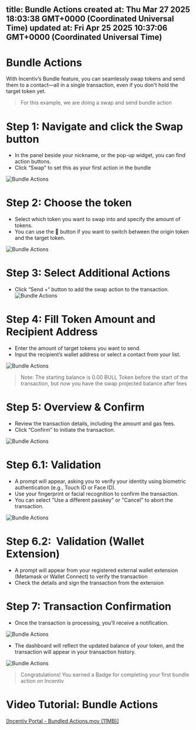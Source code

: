 
title: Bundle Actions
created at: Thu Mar 27 2025 18:03:38 GMT+0000 (Coordinated Universal Time)
updated at: Fri Apr 25 2025 10:37:06 GMT+0000 (Coordinated Universal Time)
---

# Bundle Actions

With Incentiv’s Bundle feature, you can seamlessly swap tokens and send them to a contact—all in a single transaction, even if you don't hold the target token yet.

> <Note> For this example, we are doing a swap and send bundle action </Note>

# Step 1: Navigate and click the Swap button

* In the panel beside your nickname, or the pop-up widget, you can find action buttons.
* Click “Swap” to set this as your first action in the bundle

![Bundle Actions](/docs/images/BundleActions1.jpeg)

# Step 2: Choose the token

* Select which token you want to swap into and specify the amount of tokens.
* You can use the 🔄 button if you want to switch between the origin token and the target token.

![Bundle Actions](/docs/images/BundleActions2.jpeg)

# Step 3: Select Additional Actions

* Click “Send +“ button to add the swap action to the transaction.
  ![Bundle Actions](/docs/images/BundleActions3.jpeg)

# Step 4: Fill Token Amount and Recipient Address

* Enter the amount of target tokens you want to send.
* Input the recipient’s wallet address or select a contact from your list.

![Bundle Actions](/docs/images/BundleActions4.jpeg)

> <Warning>Note: The starting balance is 0.00 BULL Token before the start of the transaction, but now you have the swap projected balance after fees</Warning>

# Step 5: Overview & Confirm

* Review the transaction details, including the amount and gas fees.
* Click “Confirm” to initiate the transaction.

![Bundle Actions](/docs/images/BundleActions5.jpeg)

# Step 6.1: Validation

* A prompt will appear, asking you to verify your identity using biometric authentication (e.g., Touch ID or Face ID).
* Use your fingerprint or facial recognition to confirm the transaction.
* You can select "Use a different passkey" or "Cancel" to abort the transaction.

![Bundle Actions](/docs/images/BundleActions6.jpeg)

# Step 6.2:  Validation (Wallet Extension)

* A prompt will appear from your registered external wallet extension (Metamask or Wallet Connect) to verify the transaction
* Check the details and sign the transaction from the extension

# Step 7: Transaction Confirmation

* Once the transaction is processing, you’ll receive a notification.

![Bundle Actions](/docs/images/BundleActions7.jpeg)

* The dashboard will reflect the updated balance of your token, and the transaction will appear in your transaction history.

![Bundle Actions](/docs/images/BundleActions8.jpeg)

> <Tip> Congratulations! You earned a Badge for completing your first bundle action on Incentiv </Tip>

# Video Tutorial: Bundle Actions

[\[Incentiv Portal - Bundled Actions.mov (11MB)\]](media_Bundle%20Actions/fAMhigvgZCxw2A-Incentiv%20Portal%20-%20Bundled%20Actions.mov)

          
